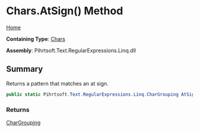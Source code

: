 # Chars\.AtSign\(\) Method

[Home](../../../../../../README.md)

**Containing Type**: [Chars](../README.md)

**Assembly**: Pihrtsoft\.Text\.RegularExpressions\.Linq\.dll

## Summary

Returns a pattern that matches an at sign\.

```csharp
public static Pihrtsoft.Text.RegularExpressions.Linq.CharGrouping AtSign()
```

### Returns

[CharGrouping](../../CharGrouping/README.md)

